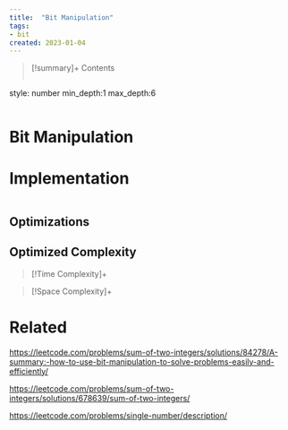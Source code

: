 ```yaml
---
title:  "Bit Manipulation"
tags:
- bit
created: 2023-01-04
---
```


>[!summary]+ Contents
>```toc
style: number
min_depth:1
max_depth:6 
>```


# Bit Manipulation

# Implementation

```python

```

## Optimizations

## Optimized Complexity

>[!Time Complexity]+

>[!Space Complexity]+



# Related
https://leetcode.com/problems/sum-of-two-integers/solutions/84278/A-summary:-how-to-use-bit-manipulation-to-solve-problems-easily-and-efficiently/

https://leetcode.com/problems/sum-of-two-integers/solutions/678639/sum-of-two-integers/

https://leetcode.com/problems/single-number/description/